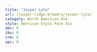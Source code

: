```yaml
---
title: "Jasper Lyte"
url: /jasper-ridge-brewery/jasper-lyte/
category: North American Ale
style: American-Style Pale Ale
abv: 0
ibu: 0
srm: 0
upc: 0
---
```


